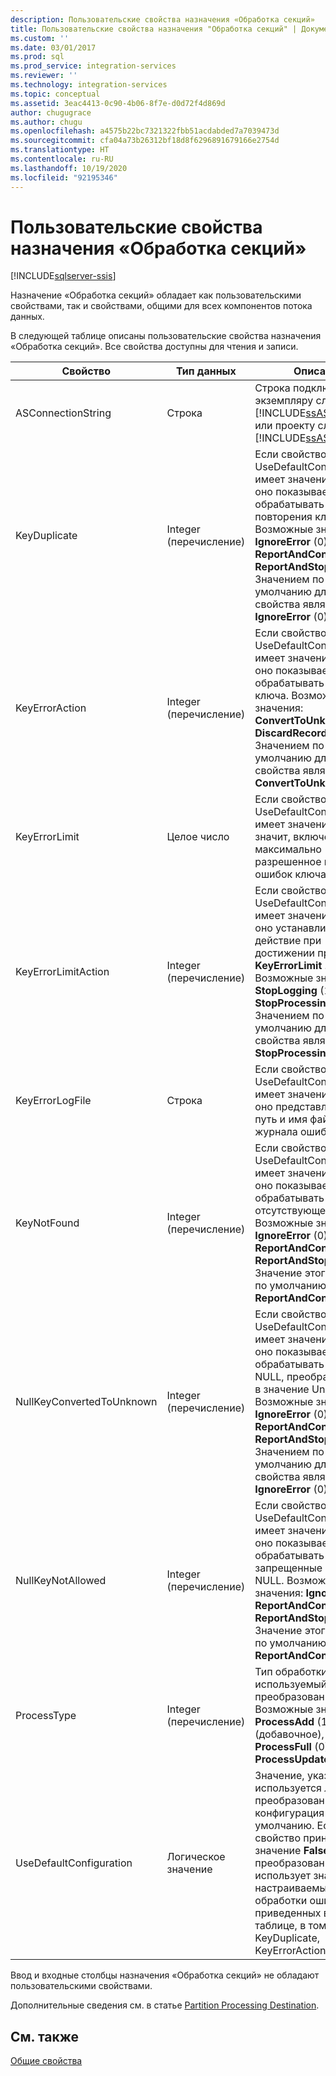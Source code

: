 ```yaml
---
description: Пользовательские свойства назначения «Обработка секций»
title: Пользовательские свойства назначения "Обработка секций" | Документы Майкрософт
ms.custom: ''
ms.date: 03/01/2017
ms.prod: sql
ms.prod_service: integration-services
ms.reviewer: ''
ms.technology: integration-services
ms.topic: conceptual
ms.assetid: 3eac4413-0c90-4b06-8f7e-d0d72f4d869d
author: chugugrace
ms.author: chugu
ms.openlocfilehash: a4575b22bc7321322fbb51acdabded7a7039473d
ms.sourcegitcommit: cfa04a73b26312bf18d8f6296891679166e2754d
ms.translationtype: HT
ms.contentlocale: ru-RU
ms.lasthandoff: 10/19/2020
ms.locfileid: "92195346"
---
```

# <a name="partition-processing-destination-custom-properties"></a>Пользовательские свойства назначения «Обработка секций»

[!INCLUDE[sqlserver-ssis](../../includes/applies-to-version/sqlserver-ssis.md)]


  Назначение «Обработка секций» обладает как пользовательскими свойствами, так и свойствами, общими для всех компонентов потока данных.  
  
 В следующей таблице описаны пользовательские свойства назначения «Обработка секций». Все свойства доступны для чтения и записи.  
  
|Свойство|Тип данных|Описание|  
|--------------|---------------|-----------------|  
|ASConnectionString|Строка|Строка подключения к экземпляру служб [!INCLUDE[ssASnoversion](../../includes/ssasnoversion-md.md)] или проекту служб [!INCLUDE[ssASnoversion](../../includes/ssasnoversion-md.md)].|  
|KeyDuplicate|Integer (перечисление)|Если свойство UseDefaultConfiguration имеет значение **False**, оно показывает, как обрабатывать ошибки повторения ключа. Возможные значения: **IgnoreError** (0), **ReportAndContinue** (1) и **ReportAndStop** (2). Значением по умолчанию для этого свойства является **IgnoreError** (0).|  
|KeyErrorAction|Integer (перечисление)|Если свойство UseDefaultConfiguration имеет значение **False**, оно показывает, как обрабатывать ошибки ключа. Возможные значения: **ConvertToUnknown** (0) и **DiscardRecord** (1). Значением по умолчанию для этого свойства является **ConvertToUnknown** (0).|  
|KeyErrorLimit|Целое число|Если свойство UseDefaultConfiguration имеет значение **False**, значит, включено максимально разрешенное количество ошибок ключа.|  
|KeyErrorLimitAction|Integer (перечисление)|Если свойство UseDefaultConfiguration имеет значение **False**, оно устанавливает действие при достижении предела **KeyErrorLimit** . Возможные значения: **StopLogging** (1) и **StopProcessing** (0). Значением по умолчанию для этого свойства является **StopProcessing** (0).|  
|KeyErrorLogFile|Строка|Если свойство UseDefaultConfiguration имеет значение **False**, оно представляет собой путь и имя файла журнала ошибок.|  
|KeyNotFound|Integer (перечисление)|Если свойство UseDefaultConfiguration имеет значение **False**, оно показывает, как обрабатывать ошибки отсутствующего ключа. Возможные значения: **IgnoreError** (0), **ReportAndContinue** (1) и **ReportAndStop** (2). Значение этого свойства по умолчанию равно **ReportAndContinue** (1).|  
|NullKeyConvertedToUnknown|Integer (перечисление)|Если свойство UseDefaultConfiguration имеет значение **False**, оно показывает, как обрабатывать ключи NULL, преобразованные в значение Unknown. Возможные значения: **IgnoreError** (0), **ReportAndContinue** (1) и **ReportAndStop** (2). Значением по умолчанию для этого свойства является **IgnoreError** (0).|  
|NullKeyNotAllowed|Integer (перечисление)|Если свойство UseDefaultConfiguration имеет значение **False**, оно показывает, как обрабатывать запрещенные значения NULL. Возможные значения: **IgnoreError** (0), **ReportAndContinue** (1) и **ReportAndStop** (2). Значение этого свойства по умолчанию равно **ReportAndContinue** (1).|  
|ProcessType|Integer (перечисление)|Тип обработки секций, используемый преобразованием. Возможные значения: **ProcessAdd** (1) (добавочное), **ProcessFull** (0) и **ProcessUpdate** (2).|  
|UseDefaultConfiguration|Логическое значение|Значение, указывающее, используется ли преобразованием конфигурация ошибок по умолчанию. Если это свойство принимает значение **False**, то преобразование использует значения настраиваемых свойств обработки ошибок, приведенных в этой таблице, в том числе KeyDuplicate, KeyErrorAction и др.|  
  
 Ввод и входные столбцы назначения «Обработка секций» не обладают пользовательскими свойствами.  
  
 Дополнительные сведения см. в статье [Partition Processing Destination](../../integration-services/data-flow/partition-processing-destination.md).  
  
## <a name="see-also"></a>См. также  
 [Общие свойства](./set-the-properties-of-a-data-flow-component.md)  
  

